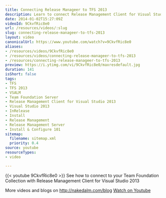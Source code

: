 ```yaml
---
title: Connecting Release Manageer to TFS 2013
description: Learn to connect Release Management Client for Visual Studio 2013 to your Team Foundation Collection. Discover more at nakedalm.com/blog!
date: 2014-01-02T15:27:09Z
videoId: 9CkvfRic8e0
url: /resources/videos/:slug
slug: connecting-release-manageer-to-tfs-2013
layout: video
canonicalUrl: https://www.youtube.com/watch?v=9CkvfRic8e0
aliases:
- /resources/videos/9CkvfRic8e0
- /resources/videos/connecting-release-manageer-to-tfs-2013
- /resources/connecting-release-manageer-to-tfs-2013
preview: https://i.ytimg.com/vi/9CkvfRic8e0/maxresdefault.jpg
duration: 141
isShort: false
tags:
- TFS
- TFS 2013
- VSALM
- Team Foundation Server
- Release Management Client for Visual Studio 2013
- Visual Studio 2013
- InRelease
- Install
- Release Management
- Release Management Server
- Install & Configure 101
sitemap:
  filename: sitemap.xml
  priority: 0.4
source: youtube
resourceTypes:
- video

---
```

{{< youtube 9CkvfRic8e0 >}} 
 See how to connect to your Team Foundation Collection with Release Management Client for Visual Studio 2013

More videos and blogs on http://nakedalm.com/blog 
 [Watch on Youtube](https://www.youtube.com/watch?v=9CkvfRic8e0)
